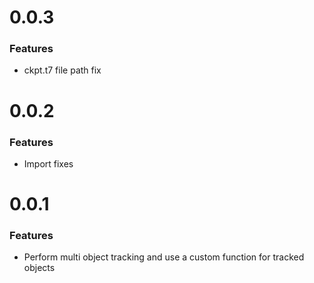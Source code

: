 # 0.0.3

### Features

-   ckpt.t7 file path fix

# 0.0.2

### Features

-   Import fixes

# 0.0.1

### Features

-   Perform multi object tracking and use a custom function for tracked objects
